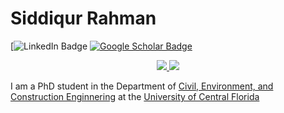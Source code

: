 # Siddiqur Rahman
[![LinkedIn Badge](www.linkedin.com/in/msrahman21)
[![Google Scholar Badge](https://img.shields.io/badge/Google%20Scholar-darkblue?logo=googlescholar&logoColor=white)](https://scholar.google.com/citations?user=KtDRm00AAAAJ&hl=en)
<p align="center">
  <a href="https://scholar.google.com/citations?user=your_user_id">
    <img src="https://img.shields.io/badge/Google-Scholar-lightgrey?style=flat-square&logo=GoogleScholar&logoColor=black" />
  </a>
  <a href="https://www.linkedin.com/in/your_username/">
    <img src="https://img.shields.io/badge/My-LinkedIn-blue?style=flat-square&logo=LinkedIn&logoColor=white" />
  </a>
</p>

I am a PhD student in the Department of [Civil, Environment, and Construction Enginnering](https://www.cece.ucf.edu/) at the [University of Central Florida](https://www.ucf.edu/)
